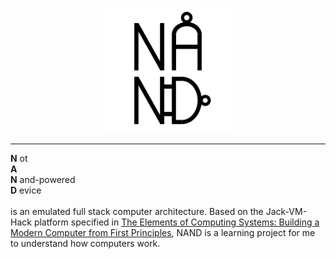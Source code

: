 <p align="center">
    <img src="src/static/favicon.ico" width="200">
</p>
<hr>

<b>N</b> ot\
<b>A</b> \
<b>N</b> and-powered\
<b>D</b> evice\
\
is an emulated full stack computer architecture. Based on the Jack-VM-Hack platform specified in [The Elements of Computing Systems: Building a Modern Computer from First Principles](https://www.amazon.com/Elements-Computing-Systems-Building-Principles/dp/0262640686/ref=ed_oe_p), NAND is a learning project for me to understand how computers work.
